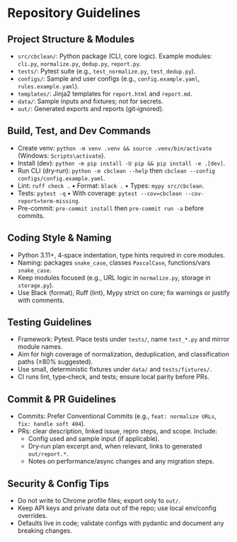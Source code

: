 # Repository Guidelines

## Project Structure & Modules
- `src/cbclean/`: Python package (CLI, core logic). Example modules: `cli.py`, `normalize.py`, `dedup.py`, `report.py`.
- `tests/`: Pytest suite (e.g., `test_normalize.py`, `test_dedup.py`).
- `configs/`: Sample and user configs (e.g., `config.example.yaml`, `rules.example.yaml`).
- `templates/`: Jinja2 templates for `report.html` and `report.md`.
- `data/`: Sample inputs and fixtures; not for secrets.
- `out/`: Generated exports and reports (git‑ignored).

## Build, Test, and Dev Commands
- Create venv: `python -m venv .venv && source .venv/bin/activate` (Windows: `Scripts\activate`).
- Install (dev): `python -m pip install -U pip && pip install -e .[dev]`.
- Run CLI (dry‑run): `python -m cbclean --help` then `cbclean --config configs/config.example.yaml`.
- Lint: `ruff check .`  • Format: `black .`  • Types: `mypy src/cbclean`.
- Tests: `pytest -q`  • With coverage: `pytest --cov=cbclean --cov-report=term-missing`.
- Pre-commit: `pre-commit install` then `pre-commit run -a` before commits.

## Coding Style & Naming
- Python 3.11+, 4‑space indentation, type hints required in core modules.
- Naming: packages `snake_case`, classes `PascalCase`, functions/vars `snake_case`.
- Keep modules focused (e.g., URL logic in `normalize.py`, storage in `storage.py`).
- Use Black (format), Ruff (lint), Mypy strict on core; fix warnings or justify with comments.

## Testing Guidelines
- Framework: Pytest. Place tests under `tests/`, name `test_*.py` and mirror module names.
- Aim for high coverage of normalization, deduplication, and classification paths (≥80% suggested).
- Use small, deterministic fixtures under `data/` and `tests/fixtures/`.
- CI runs lint, type‑check, and tests; ensure local parity before PRs.

## Commit & PR Guidelines
- Commits: Prefer Conventional Commits (e.g., `feat: normalize URLs`, `fix: handle soft 404`).
- PRs: clear description, linked issue, repro steps, and scope. Include:
  - Config used and sample input (if applicable).
  - Dry‑run plan excerpt and, when relevant, links to generated `out/report.*`.
  - Notes on performance/async changes and any migration steps.

## Security & Config Tips
- Do not write to Chrome profile files; export only to `out/`.
- Keep API keys and private data out of the repo; use local env/config overrides.
- Defaults live in code; validate configs with pydantic and document any breaking changes.

